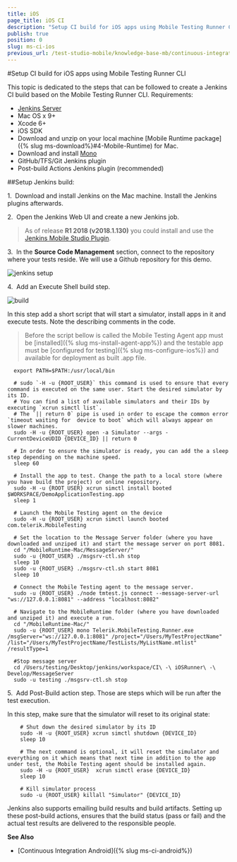 ```yaml
---
title: iOS
page_title: iOS CI
description: "Setup CI build for iOS apps using Mobile Testing Runner CLI"
publish: true
position: 0
slug: ms-ci-ios
previous_url: /test-studio-mobile/knowledge-base-mb/continuous-integration-mb/ci-ios
---
```


#Setup CI build for iOS apps using Mobile Testing Runner CLI

This topic is dedicated to the steps that can be followed to create a Jenkins CI build based on the Mobile Testing Runner CLI. Requirements:

* [Jenkins Server](http://jenkins-ci.org/)
* Mac OS x 9+
* Xcode 6+
* iOS SDK
* Download and unzip on your local machine [Mobile Runtime package]({% slug ms-download%}#4-Mobile-Runtime) for Mac.
* Download and install [Mono](http://www.mono-project.com/download/)
* GitHub/TFS/Git Jenkins plugin
* Post-build Actions Jenkins plugin (recommended)

##Setup Jenkins build:

1.&nbsp; Download and install Jenkins on the Mac machine. Install the Jenkins plugins afterwards.

2.&nbsp; Open the Jenkins Web UI and create a new Jenkins job.

> As of release **R1 2018 (v2018.1.130)** you could install and use the <a href="/test-studio-mobile/knowledge-base/continuous-integration/jenkins-ci-plugin-mobile" target="_blank">Jenkins Mobile Studio Plugin</a>.

3.&nbsp; In the **Source Code Management** section, connect to the repository where your tests reside. We will use a Github repository for this demo.

  ![jenkins setup](/img/test-studio-mobile/knowledge-base-tm/continuous-integration-tm/ios/fig1.png)

4.&nbsp; Add an Execute Shell build step.

  ![build](/img/test-studio-mobile/knowledge-base-tm/continuous-integration-tm/ios/fig2.png)

  In this step add a short script that will start a simulator, install apps in it and execute tests. Note the describing comments in the code.

  > Before the script bellow is called the Mobile Testing Agent app must be [installed]({% slug ms-install-agent-app%}) and the testable аpp must be [configured for testing]({% slug ms-configure-ios%}) and available for deployment as built .app file.


  ```
    export PATH=$PATH:/usr/local/bin

    # sudo `-H -u {ROOT_USER}` this command is used to ensure that every command is executed on the same user. Start the desired simulator by its ID. 
    # You can find a list of available simulators and their IDs by executing `xcrun simctl list`.
    # The `|| return 0` pipe is used in order to escape the common error `timeout waiting for  device to boot` which will always appear on slower machines.
    sudo -H -u {ROOT_USER} open -a Simulator --args -CurrentDeviceUDID {DEVICE_ID} || return 0 
  
    # In order to ensure the simulator is ready, you can add the a sleep step depending on the machine speed.
    sleep 60

    # Install the app to test. Change the path to a local store (where you have build the project) or online repository.
    sudo -H -u {ROOT_USER} xcrun simctl install booted $WORKSPACE/DemoApplicationTesting.app
    sleep 1

    # Launch the Mobile Testing agent on the device
    sudo -H -u {ROOT_USER} xcrun simctl launch booted com.telerik.MobileTesting

    # Set the location to the Message Server folder (where you have downloaded and unziped it) and start the message server on port 8081.
    cd "/MobileRuntime-Mac/MessageServer/"
    sudo -u {ROOT_USER} ./msgsrv-ctl.sh stop
    sleep 10
    sudo -u {ROOT_USER} ./msgsrv-ctl.sh start 8081
    sleep 10

    # Connect the Mobile Testing agent to the message server.
    sudo -u {ROOT_USER} ./node tmtest.js connect --message-server-url "ws://127.0.0.1:8081" --address "localhost:8082"

    # Navigate to the MobileRuntime folder (where you have downloaded and unziped it) and execute a run.
    cd "/MobileRuntime-Mac/"
    sudo -u {ROOT_USER} mono Telerik.MobileTesting.Runner.exe /msgServer="ws://127.0.0.1:8081" /project="/Users/MyTestProjectName" /list="/Users/MyTestProjectName/TestLists/MyListName.mtlist" /resultType=1

    #Stop message server
    cd /Users/testing/Desktop/jenkins/workspace/CI\ -\ iOSRunner\ -\ Develop/MessageServer
    sudo -u testing ./msgsrv-ctl.sh stop
  ```

5.&nbsp; Add Post-Build action step. Those are steps which will be run after the test execution.

In this step, make sure that the simulator will reset to its original state:

```
    # Shut down the desired simulator by its ID
    sudo -H -u {ROOT_USER} xcrun simctl shutdown {DEVICE_ID}
    sleep 10

    # The next command is optional, it will reset the simulator and everything on it which means that next time in addition to the app under test, the Mobile Testing agent should be installed again.
    sudo -H -u {ROOT_USER}  xcrun simctl erase {DEVICE_ID}
    sleep 10

    # Kill simulator process
    sudo -u {ROOT_USER} killall "Simulator" {DEVICE_ID}

```

Jenkins also supports emailing build results and build artifacts. Setting up these post-build actions, ensures that the build status (pass or fail) and the actual test results are delivered to the responsible people.

**See Also**

* [Continuous Integration Android]({% slug ms-ci-android%})